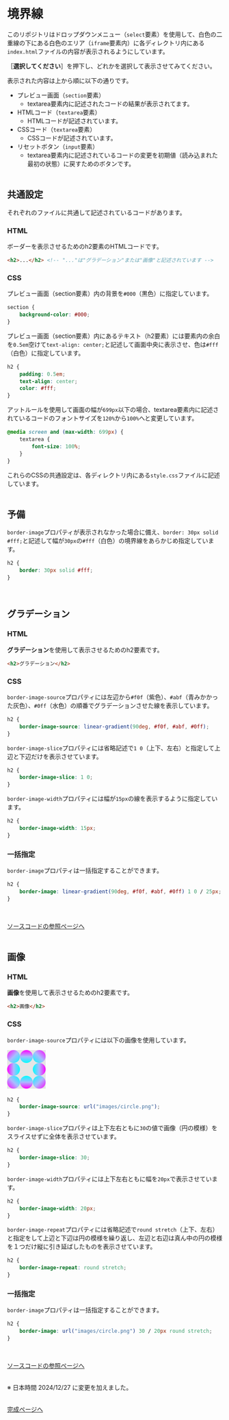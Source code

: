 # 境界線

このリポジトリはドロップダウンメニュー（`select`要素）を使用して、白色の二重線の下にある白色のエリア（`iframe`要素内）に各ディレクトリ内にある`index.html`ファイルの内容が表示されるようにしています。

［**選択してください**］を押下し、どれかを選択して表示させてみてください。

表示された内容は上から順に以下の通りです。

- プレビュー画面（`section`要素）
    - textarea要素内に記述されたコードの結果が表示されてます。
- HTMLコード（`textarea`要素）
    - HTMLコードが記述されています。
- CSSコード（`textarea`要素）
    - CSSコードが記述されています。
- リセットボタン（`input`要素）
    - textarea要素内に記述されているコードの変更を初期値（読み込まれた最初の状態）に戻すためのボタンです。
<br><br>

## 共通設定

それぞれのファイルに共通して記述されているコードがあります。

### HTML

ボーダーを表示させるためのh2要素のHTMLコードです。

```html
<h2>...</h2> <!-- "..."は"グラデーション"または"画像"と記述されています -->
```

### CSS

プレビュー画面（section要素）内の背景を`#000`（黒色）に指定しています。

```css
section {
    background-color: #000;
}
```

プレビュー画面（section要素）内にあるテキスト（h2要素）には要素内の余白を`0.5em`空けて`text-align: center;`と記述して画面中央に表示させ、色は`#fff`（白色）に指定しています。

```css
h2 {
    padding: 0.5em;
    text-align: center;
    color: #fff;
}
```

アットルールを使用して画面の幅が`699px`以下の場合、textarea要素内に記述されているコードのフォントサイズを`120%`から`100%`へと変更しています。 

```css
@media screen and (max-width: 699px) {
    textarea {
        font-size: 100%;
    }
}
```

これらのCSSの共通設定は、各ディレクトリ内にある`style.css`ファイルに記述しています。
<br><br>

## 予備

`border-image`プロパティが表示されなかった場合に備え、`border: 30px solid #fff;`と記述して幅が`30px`の`#fff`（白色）の境界線をあらかじめ指定しています。

```css
h2 {
    border: 30px solid #fff;
}
```
<br>

## グラデーション

### HTML

**グラデーション**を使用して表示させるためのh2要素です。

```html
<h2>グラデーション</h2>
```

### CSS

`border-image-source`プロパティには左辺から`#f0f`（紫色）、`#abf`（青みかかった灰色）、`#0ff`（水色）の順番でグラデーションさせた線を表示しています。

```css
h2 {
    border-image-source: linear-gradient(90deg, #f0f, #abf, #0ff);
}
```

`border-image-slice`プロパティには省略記述で`1 0`（上下、左右）と指定して上辺と下辺だけを表示させています。

```css
h2 {
    border-image-slice: 1 0;
}
```

`border-image-width`プロパティには幅が`15px`の線を表示するように指定しています。

```css
h2 {
    border-image-width: 15px;
}
```

### 一括指定

`border-image`プロパティは一括指定することができます。

```css
h2 {
    border-image: linear-gradient(90deg, #f0f, #abf, #0ff) 1 0 / 25px;
}
```
<br>

[ソースコードの参照ページへ](gradation/index.html "gradation/index.html")
<br><br>

## 画像

### HTML

**画像**を使用して表示させるためのh2要素です。

```html
<h2>画像</h2>
```

### CSS

`border-image-source`プロパティには以下の画像を使用しています。

<img src="image/images/circle.png/" alt="境界線の画像" width="90" />

```css
h2 {
    border-image-source: url("images/circle.png");
}
```

`border-image-slice`プロパティは上下左右ともに`30`の値で画像（円の模様）をスライスせずに全体を表示させています。

```css
h2 {
    border-image-slice: 30;
}
```

`border-image-width`プロパティには上下左右ともに幅を`20px`で表示させています。

```css
h2 {
    border-image-width: 20px;
}
```

`border-image-repeat`プロパティには省略記述で`round stretch`（上下、左右）と指定をして上辺と下辺は円の模様を繰り返し、左辺と右辺は真ん中の円の模様を１つだけ縦に引き延ばしたものを表示させています。

```css
h2 {
    border-image-repeat: round stretch;
}
```

### 一括指定

`border-image`プロパティは一括指定することができます。

```css
h2 {
    border-image: url("images/circle.png") 30 / 20px round stretch;
}
```
<br>

[ソースコードの参照ページへ](image/index.html "image/index.html")
<br><br>

※ 日本時間 2024/12/27 に変更を加えました。
<br><br>

[完成ページへ](https://yscyber.github.io/border/ "https://yscyber.github.io/border/")
